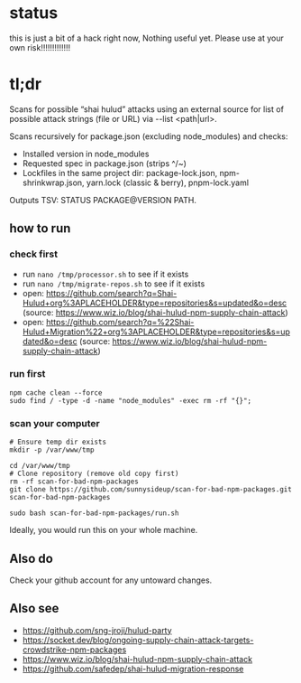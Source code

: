 # status

this is just a bit of a hack right now, Nothing useful yet. Please use at your own risk!!!!!!!!!!!!!

# tl;dr

Scans for possible “shai hulud” attacks using an external source for list of possible attack strings (file or URL) via --list <path|url>.

Scans recursively for package.json (excluding node_modules) and checks:

- Installed version in node_modules
- Requested spec in package.json (strips ^/~)
- Lockfiles in the same project dir: package-lock.json, npm-shrinkwrap.json, yarn.lock (classic & berry), pnpm-lock.yaml

Outputs TSV: STATUS PACKAGE@VERSION PATH.


## how to run

### check first

- run `nano /tmp/processor.sh` to see if it exists
- run `nano /tmp/migrate-repos.sh` to see if it exists 
- open: https://github.com/search?q=Shai-Hulud+org%3APLACEHOLDER&type=repositories&s=updated&o=desc (source: https://www.wiz.io/blog/shai-hulud-npm-supply-chain-attack) 
- open: https://github.com/search?q=%22Shai-Hulud+Migration%22+org%3APLACEHOLDER&type=repositories&s=updated&o=desc (source: https://www.wiz.io/blog/shai-hulud-npm-supply-chain-attack)

### run first
```shell
npm cache clean --force
sudo find / -type -d -name "node_modules" -exec rm -rf "{}";  
```

### scan your computer

```shell
# Ensure temp dir exists
mkdir -p /var/www/tmp

cd /var/www/tmp
# Clone repository (remove old copy first)
rm -rf scan-for-bad-npm-packages
git clone https://github.com/sunnysideup/scan-for-bad-npm-packages.git scan-for-bad-npm-packages

sudo bash scan-for-bad-npm-packages/run.sh

```

Ideally, you would run this on your whole machine. 

## Also do

Check your github account for any untoward changes. 

## Also see

- https://github.com/sng-jroji/hulud-party
- https://socket.dev/blog/ongoing-supply-chain-attack-targets-crowdstrike-npm-packages
- https://www.wiz.io/blog/shai-hulud-npm-supply-chain-attack
- https://github.com/safedep/shai-hulud-migration-response



